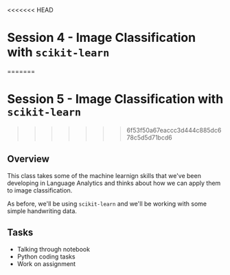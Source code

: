 <<<<<<< HEAD
# Session 4 - Image Classification with ```scikit-learn```
=======
# Session 5 - Image Classification with ```scikit-learn```
>>>>>>> 6f53f50a67eaccc3d444c885dc678c5d5d71bcd6

## Overview

This class takes some of the machine learnign skills that we've been developing in Language Analytics and thinks about how we can apply them to image classification.

As before, we'll be using ```scikit-learn``` and we'll be working with some simple handwriting data.

## Tasks
- Talking through notebook
- Python coding tasks
- Work on assignment
